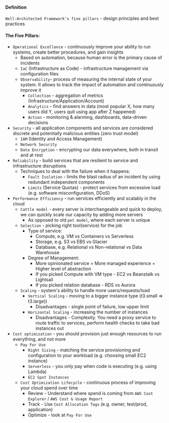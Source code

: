 #### Definition
`Well-Architected Framework’s five pillars` - design principles and best practices

#### The Five Pillars:
* `Operational Excellence` - continuously improve your ability to run systems, create better procedures, and gain insights
    * Based on automation, because human error is the primary cause of incidents
    * `IaC` (Infrastructure as Code) - infrastructure management via configuration files
    * `Observability`- process of measuring the internal state of your system. It allows to track the impact of automation and continuously improve it
        * `Collection` - aggregation of metrics (Infrastructure/Application/Account)
        * `Analytics` - find answers in data (most popular X, how many users did Y, users quit using app after Z happened)
        * `Action` - monitoring & alarming, dashboards, data-driven decisions
* `Security` - all application components and services are considered discrete and potentially malicious entities (zero trust model)
    * `IAM` (Identity and Access Management)
    * `Network Security`
    * `Data Encryption` - encrypting our data everywhere, both in transit and at rest
* `Reliability` - build services that are resilient to service and infrastructure disruptions
    * Techniques to deal with the failure when it happens:
        * `Fault Isolation` - limits the blast radius of an incident by using redundant independent components
        * `Limits` (Service Quotas) - protect services from excessive load (e.g. software misconfiguration, DDoS)
* `Performance Efficiency` - run services efficiently and scalably in the cloud
    * `Cattle model` - every server is interchangeable and quick to deploy, we can quickly scale our capacity by adding more servers
        * As opposed to old `pet model`, where each server is unique
    * `Selection` - picking right tool(service) for the job
        * Type of service:
            * Compute, e.g. VM vs Containers vs Serverless
            * Storage, e.g. S3 vs EBS vs Glacier
            * Database, e.g. Relational vs Non-relational vs Data Warehouse
        * Degree of Management:
            * More opinionated service = More managed experience = Higher level of abstraction
            * If you picked Compute with VM type - EC2 vs Beanstalk vs Lightsail
            * If you picked relation database - RDS vs Aurora 
    * `Scaling` - system's ability to handle more users/requests/load
        * `Vertical Scaling` - moving to a bigger instance type (t3.small => t3.large))
            * Disadvantages - single point of failure, low upper limit
        * `Horizontal Scaling` - increasing the number of instances
            * Disadvantages - Complexity. You need a proxy service to route traffic to services, perform health checks to take bad instances out
* `Cost optimization` - you should provision just enough resources to run everything, and not more 
    * `Pay For Use`
        * `Right Sizing` - matching the service provisioning and configuration to your workload (e.g. choosing small EC2 instance)
        * `Serverless` - you only pay when code is executing (e.g. using Lambda)
        * `EC2 Spot Instances`
    * `Cost Optimization Lifecycle` - continuous process of improving your cloud spend over time
        * Review - Understand where spend is coming from `AWS Cost Explorer` / `AWS Cost & Usage Report`
        * Track - Use `Cost Allocation Tags` (e.g. owner, test/prod, application)
        * Optimize - look at `Pay For Use`

    